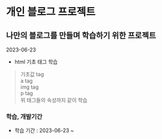 # 개인 블로그 프로젝트  
나만의 블로그를 만들며 학습하기 위한 프로젝트  
---  
2023-06-23  
-  html 기초 태그 학습  
  > 기초값 tag  
  > a tag  
  > img tag  
  > p tag  
  > 위 태그들의 속성까지 같이 학습  

### 학습, 개발기간  
- 학습 기간 : 2023-06-23 ~  
